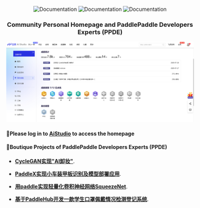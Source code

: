 
<p align="center">
    <img alt="Documentation" src="https://img.shields.io/badge/PaddlePaddle-2.6-red">
    <img alt="Documentation" src="https://img.shields.io/badge/Python-3.10-blue">
    <img alt="Documentation" src="https://img.shields.io/badge/AiStudio-2.0-green">
</p>
<h3 align="center">
    <p>Community Personal Homepage and PaddlePaddle Developers Experts (PPDE)</p>
</h3>
<img alt="Build" src="honor.png">

<h4>🤗Please log in to 
<a href="[超链接地址](https://aistudio.baidu.com/)">AiStudio</a>
to access the homepage
</h4>


<h4>🤗Boutique Projects of PaddlePaddle Developers Experts (PPDE)
</h4>

* **[CycleGAN实现"AI卸妆"](https://aistudio.baidu.com/projectdetail/656389)**.
  
* **[PaddleX实现小车装甲板识别及模型部署应用](https://aistudio.baidu.com/projectdetail/595720)**.

* **[用paddle实现轻量化卷积神经网络SqueezeNet](https://aistudio.baidu.com/projectdetail/600555)**.

* **[基于PaddleHub开发一款学生口罩佩戴情况检测登记系统](https://aistudio.baidu.com/projectdetail/598805)**.